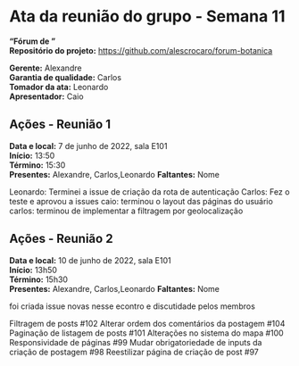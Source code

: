 # Ata da reunião do grupo - Semana 11
**“Fórum de ”**\
**Repositório do projeto:** https://github.com/alescrocaro/forum-botanica

**Gerente:** Alexandre \
**Garantia de qualidade:** Carlos \
**Tomador da ata:** Leonardo  \
**Apresentador:** Caio

## Ações - Reunião 1
**Data e local:** 7 de junho de 2022, sala E101\
**Início:** 13:50 \
**Término:** 15:30 \
**Presentes:** Alexandre, Carlos,Leonardo
**Faltantes:** Nome

Leonardo: Terminei a issue de criação da rota de autenticação
Carlos: Fez o teste e aprovou a issues
caio: terminou o layout das páginas do usuário
carlos: terminou de implementar a filtragem por geolocalização


## Ações - Reunião 2
**Data e local:** 10 de junho de 2022, sala E101\
**Início:** 13h50 \
**Término:** 15h30 \
**Presentes:** Alexandre, Carlos,Leonardo
**Faltantes:** Nome

foi criada issue novas nesse econtro e discutidade pelos membros

Filtragem de posts #102
Alterar ordem dos comentários da postagem #104
Paginação de listagem de posts #101
Alterações no sistema do mapa #100
Responsividade de páginas #99
Mudar obrigatoriedade de inputs da criação de postagem #98
Reestilizar página de criação de post #97
